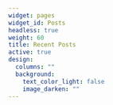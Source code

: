 ```yaml
---
widget: pages
widget_id: Posts
headless: true
weight: 60
title: Recent Posts
active: true
design:
  columns: ""
  background:
    text_color_light: false
    image_darken: ""
---
```

